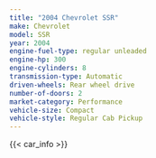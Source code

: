 ```yaml
---
title: "2004 Chevrolet SSR"
make: Chevrolet
model: SSR
year: 2004
engine-fuel-type: regular unleaded
engine-hp: 300
engine-cylinders: 8
transmission-type: Automatic
driven-wheels: Rear wheel drive
number-of-doors: 2
market-category: Performance
vehicle-size: Compact
vehicle-style: Regular Cab Pickup
---
```


{{< car_info >}}
